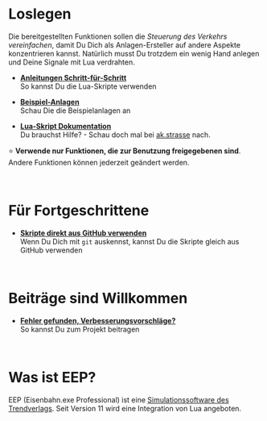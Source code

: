 
# Loslegen

Die bereitgestellten Funktionen sollen die _Steuerung des Verkehrs vereinfachen_, damit Du Dich als Anlagen-Ersteller auf andere Aspekte konzentrieren kannst.
Natürlich musst Du trotzdem ein wenig Hand anlegen und Deine Signale mit Lua verdrahten.

* [**Anleitungen Schritt-für-Schritt**](Anleitungen/README.md) <br>So kannst Du die Lua-Skripte verwenden

* [**Beispiel-Anlagen**](Resourcen/Anlagen/README.md) <br>Schau Die die Beispielanlagen an

* [**Lua-Skript Dokumentation**](LUA/ak/README.md)  <br>Du brauchst Hilfe? - Schau doch mal bei [ak.strasse](LUA/ak/strasse) nach.

:star: **Verwende nur Funktionen, die zur Benutzung freigegebenen sind**. Andere Funktionen können jederzeit geändert werden.

<br>

# Für Fortgeschrittene

* [**Skripte direkt aus GitHub verwenden**](Anleitungen/GitHub_verwenden.md) <br>Wenn Du Dich mit `git` auskennst, kannst Du die Skripte gleich aus GitHub verwenden

<br>

# Beiträge sind Willkommen
* [**Fehler gefunden, Verbesserungsvorschläge?**](CONTRIBUTING.md) <br>So kannst Du zum Projekt beitragen

<br>

# Was ist EEP?

EEP (Eisenbahn.exe Professional) ist eine [Simulationssoftware des Trendverlags](https://trendverlag.com/was-ist-eep-eisenbahn-exe.html). Seit Version 11 wird eine Integration von Lua angeboten.
